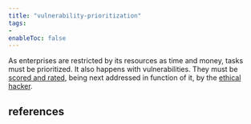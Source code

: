 ```yaml
---
title: "vulnerability-prioritization"
tags:
- 
enableToc: false
---
```


As enterprises are restricted by its resources as time and money, tasks must be prioritized. It also happens with vulnerabilities. They must be [scored and rated](notes/cvss.md), being next addressed in function of it, by the [ethical hacker](notes/ethical-hacking.md).

## references
